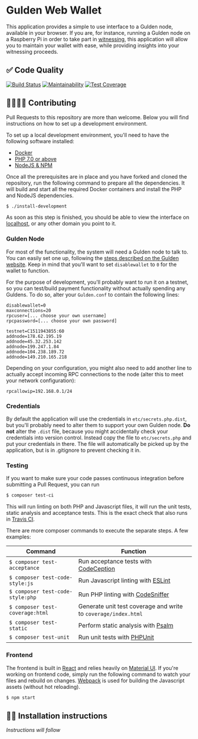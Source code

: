 # Gulden Web Wallet
This application provides a simple to use interface to a Gulden node, available in your browser. If you are, for instance, running a Gulden node on a Raspberry Pi in order to take part in [witnessing](https://gulden.com/pow2), this application will allow you to maintain your wallet with ease, while providing insights into your witnessing proceeds.

## ✅ Code Quality
[![Build Status](https://travis-ci.org/ErikBooij/nlg-web-wallet.svg?branch=master)](https://travis-ci.org/ErikBooij/nlg-web-wallet) [![Maintainability](https://api.codeclimate.com/v1/badges/92dc6479741859b55c28/maintainability)](https://codeclimate.com/github/ErikBooij/nlg-web-wallet/maintainability) [![Test Coverage](https://api.codeclimate.com/v1/badges/92dc6479741859b55c28/test_coverage)](https://codeclimate.com/github/ErikBooij/nlg-web-wallet/test_coverage)

## 👨‍👩‍👧‍👦 Contributing
Pull Requests to this repository are more than welcome. Below you will find instructions on how to set up a development environment.

To set up a local development environment, you'll need to have the following software installed:

- [Docker](https://www.docker.com/community-edition)
- [PHP 7.0 or above](http://php.net/manual/en/install.php)
- [NodeJS & NPM](https://docs.npmjs.com/getting-started/installing-node)

Once all the prerequisites are in place and you have forked and cloned the repository, run the following command to prepare all the dependencies. It will build and start all the required Docker containers and install the PHP and NodeJS dependencies.

```bash
$ ./install-development
```

As soon as this step is finished, you should be able to view the interface on [localhost](http://localhost), or any other domain you point to it.

### Gulden Node
For most of the functionality, the system will need a Gulden node to talk to. You can easily set one up, following the [steps described on the Gulden website](https://dev.gulden.com/contribute#nodes). Keep in mind that you'll want to set `disablewallet` to `0` for the wallet to function.

For the purpose of development, you'll probably want to run it on a testnet, so you can test/build payment functionality without actually spending any Guldens. To do so, alter your `Gulden.conf` to contain the following lines:

```
disablewallet=0
maxconnections=20
rpcuser=[... choose your own username]
rpcpassword=[... choose your own password]

testnet=C1511943855:60
addnode=178.62.195.19
addnode=45.32.253.142
addnode=199.247.1.84
addnode=104.238.189.72
addnode=149.210.165.218
```

Depending on your configuration, you might also need to add another line to actually accept incoming RPC connections to the node (alter this to meet your network configuration):

```
rpcallowip=192.168.0.1/24
```

### Credentials
By default the application will use the credentials in `etc/secrets.php.dist`, but you'll probably need to alter them to support your own Gulden node. **Do not** alter the `.dist` file, because you might accidentally check your credentials into version control. Instead copy the file to `etc/secrets.php` and put your credentials in there. The file will automatically be picked up by the application, but is in .gitignore to prevent checking it in.

### Testing
If you want to make sure your code passes continuous integration before submitting a Pull Request, you can run

```bash
$ composer test-ci
```

This will run linting on both PHP and Javascript files, it will run the unit tests, static analysis and acceptance tests. This is the exact check that also runs in [Travis CI](https://travis-ci.org/ErikBooij/nlg-web-wallet).

There are more composer commands to execute the separate steps. A few examples:

| Command                          | Function                                                                         |
| ---------------------------------|----------------------------------------------------------------------------------|
| `$ composer test-acceptance`     | Run acceptance tests with [CodeCeption](https://codeception.com/)                |
| `$ composer test-code-style:js`  | Run Javascript linting with [ESLint](https://eslint.org/)                        |
| `$ composer test-code-style:php` | Run PHP linting with [CodeSniffer](https://github.com/squizlabs/PHP_CodeSniffer) |
| `$ composer test-coverage:html`  | Generate unit test coverage and write to `coverage/index.html`                   |
| `$ composer test-static`         | Perform static analysis with [Psalm](https://github.com/vimeo/psalm)             |
| `$ composer test-unit`           | Run unit tests with [PHPUnit](https://phpunit.de/)                               |


### Frontend
The frontend is built in [React](https://reactjs.org/) and relies heavily on [Material UI](https://material-ui.com). If you're working on frontend code, simply run the following command to watch your files and rebuild on changes. [Webpack](https://webpack.js.org/) is used for building the Javascript assets (without hot reloading).

```bash
$ npm start
```

## 👩‍💻 Installation instructions
_Instructions will follow_
